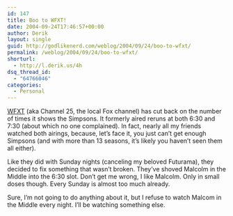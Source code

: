 ```yaml
---
id: 147
title: Boo to WFXT!
date: 2004-09-24T17:46:57+00:00
author: Derik
layout: single
guid: http://godlikenerd.com/weblog/2004/09/24/boo-to-wfxt/
permalink: /weblog/2004/09/24/boo-to-wfxt/
shorturl:
  - http://l.derik.us/4h
dsq_thread_id:
  - "64766046"
categories:
  - Personal
---
```

[WFXT](http://www.wfxt.com/) (aka Channel 25, the local Fox channel) has cut back on the number of times it shows the Simpsons. It formerly aired reruns at both 6:30 and 7:30 (about which no one complained). In fact, nearly all my friends watched both airings, because, let&#8217;s face it, you just can&#8217;t get enough Simpsons (and with more than 13 seasons, it&#8217;s likely you haven&#8217;t seen them all either).

Like they did with Sunday nights (canceling my beloved Futurama), they decided to fix something that wasn&#8217;t broken. They&#8217;ve shoved Malcolm in the Middle into the 6:30 slot. Don&#8217;t get me wrong, I like Malcolm. Only in small doses though. Every Sunday is almost too much already.

Sure, I&#8217;m not going to do anything about it, but I refuse to watch Malcom in the Middle every night. I&#8217;ll be watching something else.
